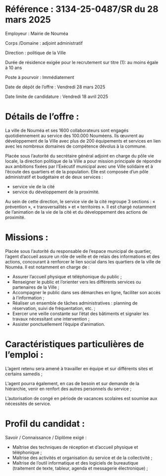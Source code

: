# Référence : 3134-25-0487/SR du 28 mars 2025

Employeur : Mairie de Nouméa

Corps /Domaine : adjoint administratif

Direction : politique de la Ville

Durée de résidence exigée pour le recrutement sur titre (1): au moins égale à 10 ans

Poste à pourvoir : Immédiatement

Date de dépôt de l’offre : Vendredi 28 mars 2025

Date limite de candidature : Vendredi 18 avril 2025

# Détails de l’offre :

La ville de Nouméa et ses 1600 collaborateurs sont engagés quotidiennement au service des 100.000 Nouméens. Ils œuvrent au développement de la Ville avec plus de 200 équipements et services en lien avec les nombreux domaines de compétence dévolus à la commune.

Placée sous l’autorité du secrétaire général adjoint en charge du pôle vie locale, la direction politique de la Ville a pour mission principale de répondre aux ambitions fixées par l’Exécutif municipal avec une Ville solidaire et à l’écoute des quartiers et de la population. Elle est composée d’un pôle administratif et budgétaire et de deux services :

- service vie de la cité
- service du développement de la proximité.

Au sein de cette direction, le service vie de la cité regroupe 3 sections : « prévention », « transversalités » et « territoires ». Il est chargé notamment de l’animation de la vie de la cité et du développement des actions de proximité.

# Missions :

Placée sous l’autorité du responsable de l’espace municipal de quartier, l’agent d’accueil assure un rôle de veille et de relais des informations et des actions, concourant à renforcer le lien social dans les quartiers de la ville de Nouméa. Il est notamment en charge de :

- Assurer l’accueil physique et téléphonique du public ;
- Renseigner le public et l’orienter vers les différents services ou partenaires de la Ville ;
- Accompagner le public dans ses démarches en ligne, faciliter son accès à l’information ;
- Réaliser un ensemble de tâches administratives : planning de réservation, suivi de fréquentation, etc. ;
- Exercer une veille constante sur l’état des bâtiments et signaler les travaux nécessitant une intervention ;
- Assister ponctuellement l’équipe d’animation.

# Caractéristiques particulières de l’emploi :

L’agent retenu sera amené à travailler en équipe et sur différents sites et certains samedis ;

L’agent pourra également, en cas de besoin et sur demande de la hiérarchie, venir en renfort des autres personnels du service ;

L’autorisation de congé en période de vacances scolaires est soumise aux nécessités de service.

# Profil du candidat :

Savoir / Connaissance / Diplôme exigé :

- Maîtrise des techniques de réception et d’accueil physique et téléphonique ;
- Maîtrise des activités et organisation du service et de la collectivité ;
- Maîtrise de l’outil informatique et des logiciels de bureautique (traitement de texte, tableur, agenda et messagerie électronique) ;